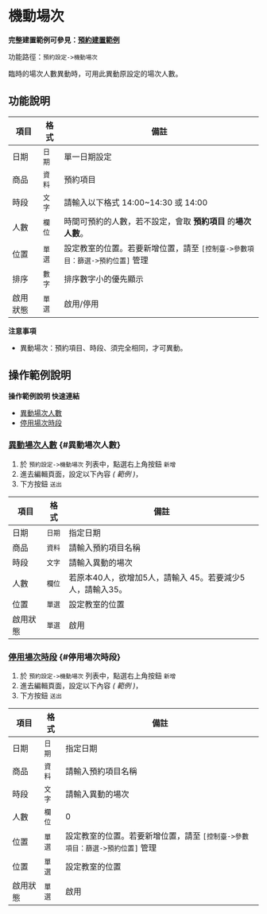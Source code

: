# 機動場次

**完整建置範例可參見：[預約建置範例](/guide/reservation)**

功能路徑：`預約設定->機動場次`

臨時的場次人數異動時，可用此異動原設定的場次人數。

## 功能說明

| 項目 | 格式 | 備註 |
| --- | --- | --- |
| 日期 | `日期` | 單一日期設定 |
| 商品 | `資料` | 預約項目 |
| 時段 | `文字` | 請輸入以下格式 14:00~14:30 或 14:00 |
| 人數 | `欄位` | 時間可預約的人數，若不設定，會取 **預約項目** 的**場次人數**。 |
| 位置 | `單選` | 設定教室的位置。若要新增位置，請至 `[控制臺->參數項目：篩選->預約位置]` 管理 |
| 排序 | `數字` | 排序數字小的優先顯示 |
| 啟用狀態 | `單選` | 啟用/停用 |

**注意事項**

* 異動場次：預約項目、時段、須完全相同，才可異動。

## 操作範例說明

**操作範例說明 快速連結**

* [異動場次人數](/guide/reservation-maneuver#異動場次人數)
* [停用場次時段](/guide/reservation-maneuver#停用場次時段)

### [異動場次人數](/guide/reservation-maneuver#異動場次人數) {#異動場次人數}

1. 於 `預約設定->機動場次` 列表中，點選右上角按鈕 `新增` 
2. 進去編輯頁面，設定以下內容 _( 範例 )_，
3. 下方按鈕 `送出`

| 項目 | 格式 | 備註 |
| --- | --- | --- |
| 日期 | `日期` | 指定日期 |
| 商品 | `資料` | 請輸入預約項目名稱 |
| 時段 | `文字` | 請輸入異動的場次 |
| 人數 | `欄位` | 若原本40人，欲增加5人，請輸入 45。若要減少5人，請輸入35。 |
| 位置 | `單選` | 設定教室的位置 |
| 啟用狀態 | `單選` | 啟用 |

### [停用場次時段](/guide/reservation-maneuver#停用場次時段) {#停用場次時段}

1. 於 `預約設定->機動場次` 列表中，點選右上角按鈕 `新增`
2. 進去編輯頁面，設定以下內容 _( 範例 )_，
3. 下方按鈕 `送出`

| 項目 | 格式 | 備註 |
| --- | --- | --- |
| 日期 | `日期` | 指定日期 |
| 商品 | `資料` | 請輸入預約項目名稱 |
| 時段 | `文字` | 請輸入異動的場次 |
| 人數 | `欄位` | 0 |
| 位置 | `單選` | 設定教室的位置。若要新增位置，請至 `[控制臺->參數項目：篩選->預約位置]` 管理 |
| 位置 | `單選` | 設定教室的位置 |
| 啟用狀態 | `單選` | 啟用 |
